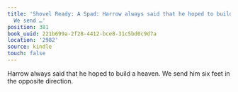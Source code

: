 ```yaml
---
title: 'Shovel Ready: A Spad: Harrow always said that he hoped to build a heaven.
  We send …'
position: 381
book_uuid: 221b699a-2f28-4412-bce8-31c5bd0c9d7a
location: '2982'
source: kindle
touch: false
---
```


Harrow always said that he hoped to build a heaven. We send him six feet in the opposite direction.